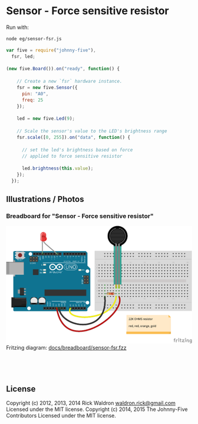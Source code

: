<!--remove-start-->

# Sensor - Force sensitive resistor





Run with:
```bash
node eg/sensor-fsr.js
```

<!--remove-end-->

```javascript
var five = require("johnny-five"),
  fsr, led;

(new five.Board()).on("ready", function() {

    // Create a new `fsr` hardware instance.
    fsr = new five.Sensor({
      pin: "A0",
      freq: 25
    });

    led = new five.Led(9);

    // Scale the sensor's value to the LED's brightness range
    fsr.scale([0, 255]).on("data", function() {

      // set the led's brightness based on force
      // applied to force sensitive resistor

      led.brightness(this.value);
    });
  });

```


## Illustrations / Photos


### Breadboard for "Sensor - Force sensitive resistor"



![docs/breadboard/sensor-fsr.png](breadboard/sensor-fsr.png)<br>
Fritzing diagram: [docs/breadboard/sensor-fsr.fzz](breadboard/sensor-fsr.fzz)

&nbsp;





&nbsp;

<!--remove-start-->

## License
Copyright (c) 2012, 2013, 2014 Rick Waldron <waldron.rick@gmail.com>
Licensed under the MIT license.
Copyright (c) 2014, 2015 The Johnny-Five Contributors
Licensed under the MIT license.

<!--remove-end-->
